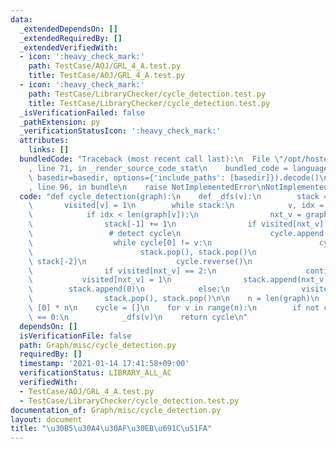 ```yaml
---
data:
  _extendedDependsOn: []
  _extendedRequiredBy: []
  _extendedVerifiedWith:
  - icon: ':heavy_check_mark:'
    path: TestCase/AOJ/GRL_4_A.test.py
    title: TestCase/AOJ/GRL_4_A.test.py
  - icon: ':heavy_check_mark:'
    path: TestCase/LibraryChecker/cycle_detection.test.py
    title: TestCase/LibraryChecker/cycle_detection.test.py
  _isVerificationFailed: false
  _pathExtension: py
  _verificationStatusIcon: ':heavy_check_mark:'
  attributes:
    links: []
  bundledCode: "Traceback (most recent call last):\n  File \"/opt/hostedtoolcache/Python/3.9.1/x64/lib/python3.9/site-packages/onlinejudge_verify/documentation/build.py\"\
    , line 71, in _render_source_code_stat\n    bundled_code = language.bundle(stat.path,\
    \ basedir=basedir, options={'include_paths': [basedir]}).decode()\n  File \"/opt/hostedtoolcache/Python/3.9.1/x64/lib/python3.9/site-packages/onlinejudge_verify/languages/python.py\"\
    , line 96, in bundle\n    raise NotImplementedError\nNotImplementedError\n"
  code: "def cycle_detection(graph):\n    def _dfs(v):\n        stack = [v, 0]\n \
    \       visited[v] = 1\n        while stack:\n            v, idx = stack[-2:]\n\
    \            if idx < len(graph[v]):\n                nxt_v = graph[v][idx]\n\
    \                stack[-1] += 1\n                if visited[nxt_v] == 1:\n   \
    \                 # detect cycle\n                    cycle.append(nxt_v)\n  \
    \                  while cycle[0] != v:\n                        cycle.append(v)\n\
    \                        stack.pop(), stack.pop()\n                        v =\
    \ stack[-2]\n                    cycle.reverse()\n                    return\n\
    \                if visited[nxt_v] == 2:\n                    continue\n     \
    \           visited[nxt_v] = 1\n                stack.append(nxt_v)\n        \
    \        stack.append(0)\n            else:\n                visited[v] = 2\n\
    \                stack.pop(), stack.pop()\n\n    n = len(graph)\n    visited =\
    \ [0] * n\n    cycle = []\n    for v in range(n):\n        if not cycle and visited[v]\
    \ == 0:\n            _dfs(v)\n    return cycle\n"
  dependsOn: []
  isVerificationFile: false
  path: Graph/misc/cycle_detection.py
  requiredBy: []
  timestamp: '2021-01-14 17:41:58+09:00'
  verificationStatus: LIBRARY_ALL_AC
  verifiedWith:
  - TestCase/AOJ/GRL_4_A.test.py
  - TestCase/LibraryChecker/cycle_detection.test.py
documentation_of: Graph/misc/cycle_detection.py
layout: document
title: "\u30B5\u30A4\u30AF\u30EB\u691C\u51FA"
---
```


